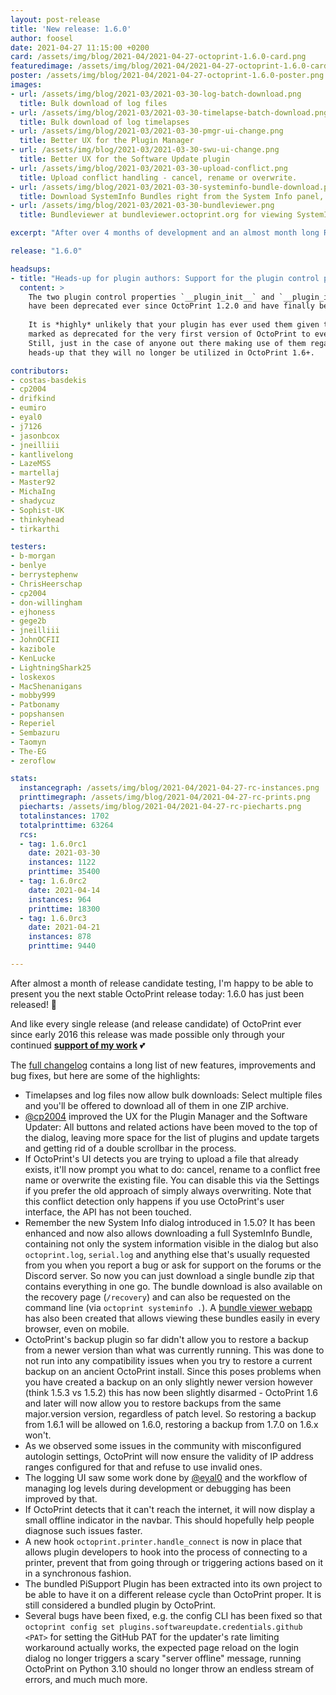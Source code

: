 ```yaml
---
layout: post-release
title: 'New release: 1.6.0'
author: foosel
date: 2021-04-27 11:15:00 +0200
card: /assets/img/blog/2021-04/2021-04-27-octoprint-1.6.0-card.png
featuredimage: /assets/img/blog/2021-04/2021-04-27-octoprint-1.6.0-card.png
poster: /assets/img/blog/2021-04/2021-04-27-octoprint-1.6.0-poster.png
images:
- url: /assets/img/blog/2021-03/2021-03-30-log-batch-download.png
  title: Bulk download of log files
- url: /assets/img/blog/2021-03/2021-03-30-timelapse-batch-download.png
  title: Bulk download of log timelapses
- url: /assets/img/blog/2021-03/2021-03-30-pmgr-ui-change.png
  title: Better UX for the Plugin Manager
- url: /assets/img/blog/2021-03/2021-03-30-swu-ui-change.png
  title: Better UX for the Software Update plugin
- url: /assets/img/blog/2021-03/2021-03-30-upload-conflict.png
  title: Upload conflict handling - cancel, rename or overwrite.
- url: /assets/img/blog/2021-03/2021-03-30-systeminfo-bundle-download.png
  title: Download SystemInfo Bundles right from the System Info panel, but also the recovery dialog and the CLI
- url: /assets/img/blog/2021-03/2021-03-30-bundleviewer.png
  title: Bundleviewer at bundleviewer.octoprint.org for viewing SystemInfo Bundles

excerpt: "After over 4 months of development and an almost month long RC phase, I'm proud to present you OctoPrint 1.6.0!"

release: "1.6.0"

headsups:
- title: "Heads-up for plugin authors: Support for the plugin control properties `__plugin_init__` and `__plugin_implementations__` (plural!) has been removed"
  content: >
    The two plugin control properties `__plugin_init__` and `__plugin_implementations__` (note the plural!)
    have been deprecated ever since OctoPrint 1.2.0 and have finally been removed.
  
    It is *highly* unlikely that your plugin has ever used them given that they were already
    marked as deprecated for the very first version of OctoPrint to ever even support plugins. 
    Still, just in the case of anyone out there making use of them regardless, here's a 
    heads-up that they will no longer be utilized in OctoPrint 1.6+.

contributors:
- costas-basdekis
- cp2004
- drifkind
- eumiro
- eyal0
- j7126
- jasonbcox
- jneilliii
- kantlivelong
- LazeMSS
- martellaj
- Master92
- MichaIng
- shadycuz
- Sophist-UK
- thinkyhead
- tirkarthi

testers:
- b-morgan
- benlye
- berrystephenw
- ChrisHeerschap
- cp2004
- don-willingham
- ejhoness
- gege2b
- jneilliii
- JohnOCFII
- kazibole
- KenLucke
- LightningShark25
- loskexos
- MacShenanigans
- mobby999
- Patbonamy
- popshansen
- Reperiel
- Sembazuru
- Taomyn
- The-EG
- zeroflow

stats:
  instancegraph: /assets/img/blog/2021-04/2021-04-27-rc-instances.png
  printtimegraph: /assets/img/blog/2021-04/2021-04-27-rc-prints.png
  piecharts: /assets/img/blog/2021-04/2021-04-27-rc-piecharts.png
  totalinstances: 1702
  totalprinttime: 63264
  rcs:
  - tag: 1.6.0rc1
    date: 2021-03-30
    instances: 1122
    printtime: 35400
  - tag: 1.6.0rc2
    date: 2021-04-14
    instances: 964
    printtime: 18300
  - tag: 1.6.0rc3
    date: 2021-04-21
    instances: 878
    printtime: 9440

---
```


After almost a month of release candidate testing, I'm happy to be able to present you the
next stable OctoPrint release today: 1.6.0 has just been released! 🥳 

And like every single release (and release candidate) of OctoPrint ever since early 2016 this
release was made possible only through your continued **[support of my work](/support-octoprint/)** 💕

The [full changelog](https://github.com/OctoPrint/OctoPrint/releases/tag/1.6.0) contains
a long list of new features, improvements and bug fixes, but here are
some of the highlights:

  * Timelapses and log files now allow bulk downloads: Select multiple files
    and you'll be offered to download all of them in one ZIP archive.
  * [@cp2004](https://github.com/cp2004) improved the UX for the Plugin Manager and the Software Updater: All buttons and related actions
    have been moved to the top of the dialog, leaving more space for the list of plugins
    and update targets and getting rid of a double scrollbar in the process.
  * If OctoPrint's UI detects you are trying to upload a file that already exists, it'll now
    prompt you what to do: cancel, rename to a conflict free name or overwrite the existing
    file. You can disable this via the Settings if you prefer the old approach of simply
    always overwriting. Note that this conflict detection only happens if you use OctoPrint's
    user interface, the API has not been touched.
  * Remember the new System Info dialog introduced in 1.5.0? It has been enhanced and now
    also allows downloading a full SystemInfo Bundle, containing not only the system information
    visible in the dialog but also `octoprint.log`, `serial.log` and anything else that's usually
    requested from you when you report a bug or ask for support on the forums or the Discord server.
    So now you can just download a single bundle zip that contains everything in one go. The bundle
    download is also available on the recovery page (`/recovery`) and can also be requested on the
    command line (via `octoprint systeminfo .`). A [bundle viewer webapp](https://bundleviewer.octoprint.org)
    has also been created that allows viewing these bundles easily in every browser, even on mobile.
  * OctoPrint's backup plugin so far didn't allow you to restore a backup from a newer version
    than what was currently running. This was done to not run into any compatibility issues when
    you try to restore a current backup on an ancient OctoPrint install. Since this poses problems
    when you have created a backup on an only slightly newer version however (think 1.5.3 vs 1.5.2)
    this has now been slightly disarmed - OctoPrint 1.6 and later will now allow you to restore
    backups from the same major.version version, regardless of patch level. So restoring a backup from
    1.6.1 will be allowed on 1.6.0, restoring a backup from 1.7.0 on 1.6.x won't.
  * As we observed some issues in the community with misconfigured autologin settings,
    OctoPrint will now ensure the validity of IP address ranges configured for that and 
    refuse to use invalid ones.
  * The logging UI saw some work done by [@eyal0](https://github.com/eyal0) and the workflow of managing log levels during
    development or debugging has been improved by that.
  * If OctoPrint detects that it can't reach the internet, it will now display a small 
    offline indicator in the navbar. This should hopefully help people diagnose such issues
    faster.
  * A new hook `octoprint.printer.handle_connect` is now in place that allows plugin developers to hook into the process
    of connecting to a printer, prevent that from going through or triggering actions
    based on it in a synchronous fashion.
  * The bundled PiSupport Plugin has been extracted into its own project to be able to have
    it on a different release cycle than OctoPrint proper. It is still considered a bundled
    plugin by OctoPrint.
  * Several bugs have been fixed, e.g. the config CLI has been fixed so that `octoprint config set plugins.softwareupdate.credentials.github <PAT>` for setting
    the GitHub PAT for the updater's rate limiting workaround actually works, the expected
    page reload on the login dialog no longer triggers a scary "server offline" message, 
    running OctoPrint on Python 3.10 should no longer throw an endless stream of errors,
    and much much more.

